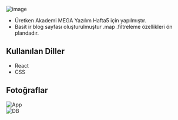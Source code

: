 ![image](https://github.com/bsenator/personel-blog/assets/69959722/208372b0-b62d-4fd1-811b-1d1d67ed56b8)<!DOCTYPE html>
<html lang="en">
<head>
    <meta charset="UTF-8">
    <meta name="viewport" content="width=device-width, initial-scale=1.0">
    <link rel="stylesheet" href="https://cdn.jsdelivr.net/npm/bootstrap@5.0.0-alpha1/dist/css/bootstrap.min.css">
</head>
<body>

<div class="container mt-5">
        <ul>
            <li>Üretken Akademi MEGA Yazılım Hafta5 için yapılmıştır.</li>
            <li>Basit ir blog sayfası oluşturulmuştur .map .filtreleme özellikleri ön plandadır.</li>
       </ul>

<div class="mt-3">
        <h2>Kullanılan Diller</h2>
        <ul>
            <li>React</li>
            <li>CSS</li>    
        </ul>
    </div>
     
<div class="mt-3">
    <h2>Fotoğraflar</h2>
    <div class="row">
        <div class="col-md-6">
            <img src="https://github.com/bsenator/personel-blog/assets/69959722/2a224171-6db1-4b20-b3be-1e9eef2ca2b6)" alt="App" class="me-3">
        </div>
        <div class="col-md-6">
            <img src="https://github.com/bsenator/random-pictures-gallery/assets/69959722/0f2de102-fdc0-42b4-b752-cf783c1578df" alt="DB">
        </div>
    </div>
</div>

</body>
</html>

